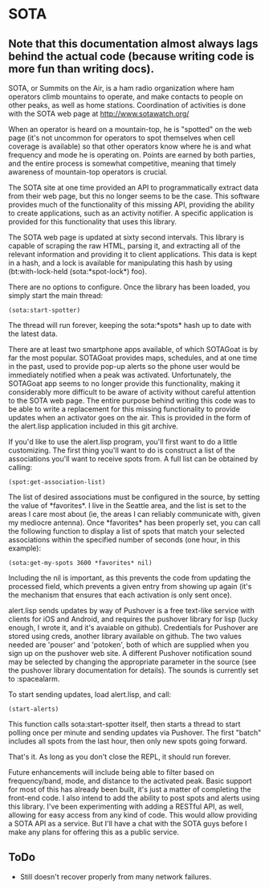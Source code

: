 # SOTA

## Note that this documentation almost always lags behind the actual code (because writing code is more fun than writing docs).

SOTA, or Summits on the Air, is a ham radio organization where ham operators climb mountains to operate, and make contacts to people on other peaks, as well as home stations. Coordination of activities is done with the SOTA web page at http://www.sotawatch.org/

When an operator is heard on a mountain-top, he is "spotted" on the web page (it's not uncommon for operators to spot themselves when cell coverage is available) so that other operators know where he is and what frequency and mode he is operating on. Points are earned by both parties, and the entire process is somewhat competitive, meaning that timely awareness of mountain-top operators is crucial.

The SOTA site at one time provided an API to programmatically extract data from their web page, but this no longer seems to be the case. This software provides much of the functionality of this missing API, providing the ability to create applications, such as an activity notifier. A specific application is provided for this functionality that uses this library.

The SOTA web page is updated at sixty second intervals. This library is capable of scraping the raw HTML, parsing it, and extracting all of the relevant information and providing it to client applications. This data is kept in a hash, and a lock is available for manipulating this hash by using (bt:with-lock-held (sota:\*spot-lock\*) foo).

There are no options to configure. Once the library has been loaded, you simply start the main thread:

```
(sota:start-spotter)
```

The thread will run forever, keeping the sota:\*spots\* hash up to date with the latest data.

 There are at least two smartphone apps available, of which SOTAGoat is by far the most popular. SOTAGoat provides maps, schedules, and at one time in the past, used to provide pop-up alerts so the phone user would be immediately notified when a peak was activated. Unfortunately, the SOTAGoat app seems to no longer provide this functionality, making it considerably more difficult to be aware of activity without careful attention to the SOTA web page. The entire purpose behind writing this code was to be able to write a replacement for this missing functionality to provide updates when an activator goes on the air. This is provided in the form of the alert.lisp application included in this git archive.

If you'd like to use the alert.lisp program, you'll first want to do a little customizing. The first thing you'll want to do is construct a list of the associations you'll want to receive spots from. A full list can be obtained by calling:

```
(spot:get-association-list)
```

The list of desired associations must be configured in the source, by setting the value of \*favorites\*. I live in the Seattle area, and the list is set to the areas I care most about (ie, the areas I can reliably communicate with, given my mediocre antenna). Once \*favorites\* has been properly set, you can call the following function to display a list of spots that match your selected associations within the specified number of seconds (one hour, in this example):

```
(sota:get-my-spots 3600 *favorites* nil)
```

Including the nil is important, as this prevents the code from updating the processed field, which prevents a given entry from showing up again (it's the mechanism that ensures that each activation is only sent once).

alert.lisp sends updates by way of Pushover is a free text-like service with clients for iOS and Android, and requires the pushover library for lisp (lucky enough, I wrote it, and it's avaiable on github). Credentials for Pushover are stored using creds, another library available on github. The two values needed are 'pouser' and 'potoken', both of which are supplied when you sign up on the pushover web site. A different Pushover notification sound may be selected by changing the appropriate parameter in the source (see the pushover library documentation for details). The sounds is currently set to :spacealarm.

To start sending updates, load alert.lisp, and call:

```
(start-alerts)
```

This function calls sota:start-spotter itself, then starts a thread to start polling once per minute and sending updates via Pushover. The first "batch" includes all spots from the last hour, then only new spots going forward.

That's it. As long as you don't close the REPL, it should run forever.

Future enhancements will include being able to filter based on frequency/band, mode, and distance to the activated peak. Basic support for most of this has already been built, it's just a matter of completing the front-end code. I also intend to add the ability to post spots and alerts using this library. I've been experimenting with adding a RESTful API, as well, allowing for easy access from any kind of code. This would allow providing a SOTA API as a service. But I'll have a chat with the SOTA guys before I make any plans for offering this as a public service.

## ToDo

* Still doesn't recover properly from many network failures.
